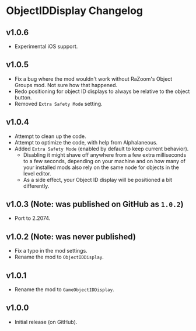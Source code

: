 # ObjectIDDisplay Changelog
## v1.0.6
- Experimental iOS support.
## v1.0.5
- Fix a bug where the mod wouldn't work without RaZoom's Object Groups mod. Not sure how that happened.
- Redo positioning for object ID displays to always be relative to the object button.
- Removed `Extra Safety Mode` setting.
## v1.0.4
- Attempt to clean up the code.
- Attempt to optimize the code, with help from Alphalaneous.
- Added `Extra Safety Mode` (enabled by default to keep current behavior).
  - Disabling it might shave off anywhere from a few extra milliseconds to a few seconds, depending on your machine and on how many of your installed mods also rely on the same node for objects in the level editor.
  - As a side effect, your Object ID display will be positioned a bit differently.
## v1.0.3 (Note: was published on GitHub as `1.0.2`)
- Port to 2.2074.
## v1.0.2 (Note: was never published)
- Fix a typo in the mod settings.
- Rename the mod to `ObjectIDDisplay`.
## v1.0.1
- Rename the mod to `GameObjectIDDisplay`.
## v1.0.0
- Initial release (on GitHub).
